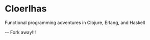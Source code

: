 Cloerlhas
=========

Functional programming adventures in Clojure, Erlang, and Haskell

-- Fork away!!!
